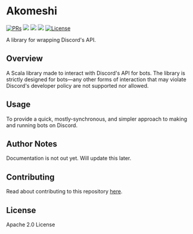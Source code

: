# Akomeshi

<div>
  <p>
    <a href="https://github.com/KaNguy/Akomeshi/pulls"><img src="https://shields.io/github/issues-pr/KaNguy/HTTPS-Requests-Scala?color=da301b" alt="PRs" /></a>
    <a><img src="https://shields.io/github/languages/code-size/KaNguy/Akomeshi?color=da301b" /></a>
    <a><img src="https://shields.io/tokei/lines/github/KaNguy/Akomeshi" /></a>
    <a><img src="https://img.shields.io/github/last-commit/KaNguy/Akomeshi?color=007ace"></a>
    <a href="LICENSE.md"><img src="https://img.shields.io/github/license/KaNguy/Akomeshi?color=007ace" alt="License" /></a>
  </p>
</div>

A library for wrapping Discord's API.

## Overview
A Scala library made to interact with Discord's API for bots. The library is strictly designed for bots—any other forms of interaction that may violate Discord's developer policy are not supported nor allowed.

## Usage
To provide a quick, mostly-synchronous, and simpler approach to making and running bots on Discord.

## Author Notes
Documentation is not out yet. Will update this later.

## Contributing
Read about contributing to this repository [here](CONTRIBUTING.md).

## License
Apache 2.0 License